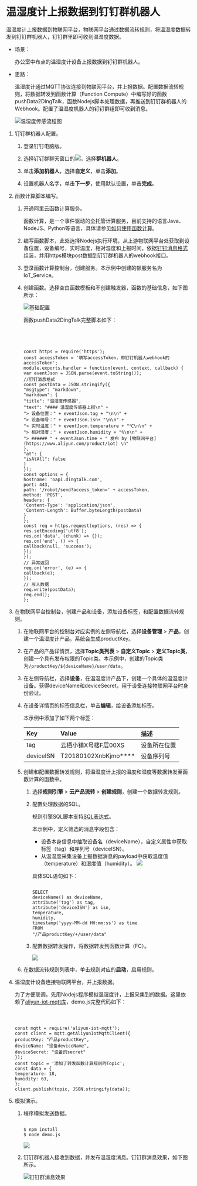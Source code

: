 # 温湿度计上报数据到钉钉群机器人

温湿度计上报数据到物联网平台，物联网平台通过数据流转规则，将温湿度数据转发到钉钉群机器人，钉钉群里即可收到温湿度数据。

-   场景：

    办公室中布点的温湿度计设备上报数据到钉钉群机器人。

-   思路：

    温湿度计通过MQTT协议连接到物联网平台，并上报数据。配置数据流转规则，将数据转发到函数计算（Function Compute）中编写好的函数pushData2DingTalk，函数Nodejs脚本处理数据，再推送到钉钉群机器人的Webhook。配置了温湿度机器人的钉钉群组即可收到消息。

    ![](../images/p4658.png "温湿度传感流程图")


1.  钉钉群机器人配置。

    1.  登录钉钉电脑版。

    2.  选择钉钉群聊天窗口的![](https://static-aliyun-doc.oss-cn-hangzhou.aliyuncs.com/assets/img/zh-CN/0831649951/p4682.png)，选择**群机器人**。

    3.  单击**添加机器人**，选择**自定义**，单击**添加**。

    4.  设置机器人名字，单击**下一步**，使用默认设置，单击**完成**。

2.  函数计算脚本编写。

    1.  开通阿里云函数计算服务。

        函数计算，是一个事件驱动的全托管计算服务，目前支持的语言Java、NodeJS、Python等语言，具体请参见[如何使用函数计算](https://help.aliyun.com/document_detail/73329.html)。

    2.  编写函数脚本，此处选择Nodejs执行环境，从上游物联网平台处获取到设备位置，设备编号，实时温度，相对湿度和上报时间，依据[钉钉消息格式](https://open-doc.dingtalk.com/docs/doc.htm?treeId=257&articleId=105735&docType=1#s2)组装，并用https模块post数据到钉钉群机器人的webhook接口。

    3.  登录函数计算控制台，创建服务。本示例中创建的额服务名为IoT\_Service。

    4.  创建函数。选择空白函数模板和不创建触发器，函数的基础信息，如下图所示：

        ![](../images/p4698.png "基础配置")

        函数pushData2DingTalk完整脚本如下：

        ```
        
        
        
        
        const https = require('https');
        const accessToken = '填写accessToken，即钉钉机器人webhook的accessToken';
        module.exports.handler = function(event, context, callback) {
        var eventJson = JSON.parse(event.toString());
        //钉钉消息格式
        const postData = JSON.stringify({
        "msgtype": "markdown",
        "markdown": {
        "title": "温湿度传感器",
        "text": "#### 温湿度传感器上报\n" +
        "> 设备位置：" + eventJson.tag + "\n\n" +
        "> 设备编号：" + eventJson.isn+ "\n\n" +
        "> 实时温度：" + eventJson.temperature + "℃\n\n" +
        "> 相对湿度：" + eventJson.humidity + "%\n\n" +
        "> ###### " + eventJson.time + " 发布 by [物联网平台](https://www.aliyun.com/product/iot) \n"
        },
        "at": {
        "isAtAll": false
        }
        });
        const options = {
        hostname: 'oapi.dingtalk.com',
        port: 443,
        path: '/robot/send?access_token=' + accessToken,
        method: 'POST',
        headers: {
        'Content-Type': 'application/json',
        'Content-Length': Buffer.byteLength(postData)
        }
        };
        const req = https.request(options, (res) => {
        res.setEncoding('utf8');
        res.on('data', (chunk) => {});
        res.on('end', () => {
        callback(null, 'success');
        });
        });
        // 异常返回
        req.on('error', (e) => {
        callback(e);
        });
        // 写入数据
        req.write(postData);
        req.end();
        };
        ```

3.  在物联网平台控制台，创建产品和设备，添加设备标签，和配置数据流转规则。

    1.  在物联网平台的控制台对应实例的左侧导航栏，选择**设备管理** \> **产品**，创建一个温湿度计产品。系统会生成productKey。

    2.  在产品的产品详情页，选择**Topic类列表** \> **自定义Topic** \> **定义Topic类**，创建一个具有发布权限的Topic类。本示例中，创建的Topic类为`/productKey/${deviceName}/user/data`。

    3.  在左侧导航栏，选择**设备**，在温湿度计产品下，创建一个具体的温湿度计设备。获得deviceName和deviceSecret，用于设备连接物联网平台时身份验证。

    4.  在设备详情页的标签信息栏，单击**编辑**，给设备添加标签。

        本示例中添加了如下两个标签：

        |Key|Value|描述|
        |:--|:----|:-|
        |tag|云栖小镇X号楼F层00XS|设备所在位置|
        |deviceISN|T20180102XnbKjmo\*\*\*\*|设备序列号|

    5.  创建和配置数据转发规则，将温湿度计上报的温度和湿度等数据转发至函数计算的函数中。

        1.  选择**规则引擎** \> **云产品流转** \> **创建规则**，创建一个数据转发规则。
        2.  配置处理数据的SQL。

            规则引擎SQL脚本支持[SQL表达式](/cn.zh-CN/消息通信/云产品流转/SQL表达式.md)。

            本示例中，定义筛选的消息字段包含：

            -   设备本身信息中抽取设备名（deviceName），自定义属性中获取标签（tag）和序列号（deviceISN）。
            -   从温湿度采集设备上报数据消息的payload中获取温度值（temperature）和湿度值（humidity）。
            ![](https://static-aliyun-doc.oss-cn-hangzhou.aliyuncs.com/assets/img/zh-CN/0831649951/p4798.png)

            具体SQL语句如下：

            ```
            
            SELECT
            deviceName() as deviceName,
            attribute('tag') as tag,
            attribute('deviceISN') as isn,
            temperature,
            humidity,
            timestamp('yyyy-MM-dd HH:mm:ss') as time
            FROM
            "/产品productKey/+/user/data"
            ```

        3.  配置数据转发操作，将数据转发到函数计算（FC）。

            ![](https://static-aliyun-doc.oss-cn-hangzhou.aliyuncs.com/assets/img/zh-CN/0831649951/p4799.png)

    6.  在数据流转规则列表中，单击规则对应的**启动**，启用规则。

4.  温湿度计设备连接物联网平台，并上报数据。

    为了方便联调，先用Nodejs程序模拟温湿度计，上报采集到的数据。这里依赖了[aliyun-iot-mqtt库](https://npmjs.org/package/aliyun-iot-mqtt)，demo.js完整代码如下：

    ```
    
    
    
    const mqtt = require('aliyun-iot-mqtt');
    const client = mqtt.getAliyunIotMqttClient({
    productKey: "产品productKey",
    deviceName: "设备deviceName",
    deviceSecret: "设备的secret"
    });
    const topic = '添加了转发函数计算规则的Topic';
    const data = {
    temperature: 18,
    humidity: 63,
    };
    client.publish(topic, JSON.stringify(data));
    ```

5.  模拟演示。

    1.  程序模拟发送数据。

        ```
        
        $ npm install
        $ node demo.js
        ```

        ![](https://static-aliyun-doc.oss-cn-hangzhou.aliyuncs.com/assets/img/zh-CN/0831649951/p4806.png)

    2.  钉钉群机器人接收到数据，并发布温湿度消息。钉钉群消息效果，如下图所示。

        ![](../images/p4809.png "钉钉群消息效果")


